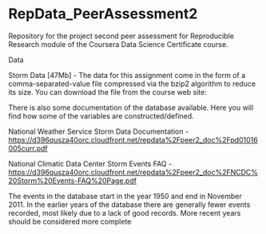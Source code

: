 RepData_PeerAssessment2
=======================

Repository for the project second peer assessment for Reproducible Research module of the Coursera Data Science Certificate course.

Data

Storm Data [47Mb] - The data for this assignment come in the form of a comma-separated-value file compressed via the bzip2 algorithm to reduce its size. You can download the file from the course web site:

There is also some documentation of the database available. Here you will find how some of the variables are constructed/defined.

National Weather Service Storm Data Documentation - https://d396qusza40orc.cloudfront.net/repdata%2Fpeer2_doc%2Fpd01016005curr.pdf

National Climatic Data Center Storm Events FAQ - https://d396qusza40orc.cloudfront.net/repdata%2Fpeer2_doc%2FNCDC%20Storm%20Events-FAQ%20Page.pdf

The events in the database start in the year 1950 and end in November 2011. In the earlier years of the database there are generally fewer events recorded, most likely due to a lack of good records. More recent years should be considered more complete



